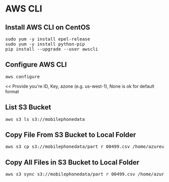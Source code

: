 # AWS CLI


## Install AWS CLI on CentOS
<pre>
sudo yum -y install epel-release
sudo yum -y install python-pip
pip install --upgrade --user awscli
</pre>


## Configure AWS CLI
<pre>
aws configure
</pre>
<< Provide you're ID, Key, azone (e.g. us-west-1), None is ok for default format

## List S3 Bucket
<pre>
aws s3 ls s3://mobilephonedata
</pre>

## Copy File From S3 Bucket to Local Folder
<pre>
aws s3 cp s3://mobilephonedata/part_r_00499.csv /home/azureuser/
</pre>

## Copy All Files in S3 Bucket to Local Folder
<pre>
aws s3 sync s3://mobilephonedata/part_r_00499.csv /home/azureuser/mobilephonedata
</pre>



